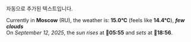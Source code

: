 
자동으로 추가된 텍스트입니다.

<!--START_SECTION:weather:moscow-->
Currently in **Moscow** (RU), the weather is: **15.0°C** (feels like **14.4°C**), ***few clouds***<br/>
On *September 12, 2025*, the *sun rises* at 🌅**05:55** and *sets* at 🌇**18:56**.
<!--END_SECTION:weather-->
